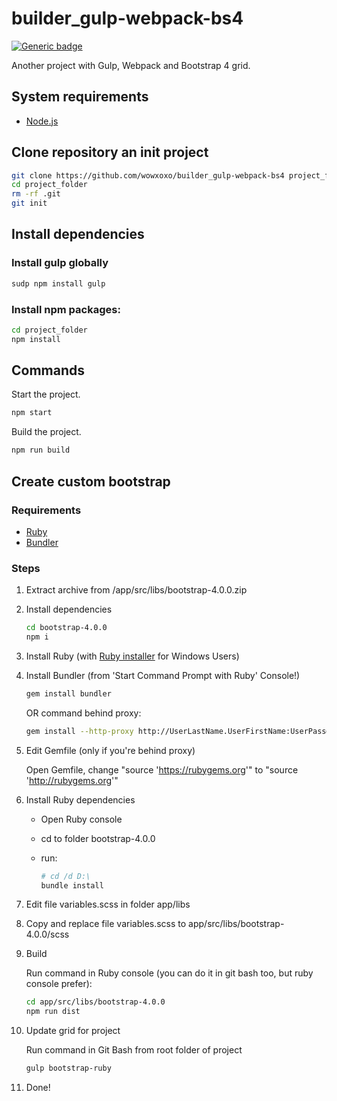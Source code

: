 # builder_gulp-webpack-bs4

[![Generic badge](https://img.shields.io/badge/version-2.0.0-<COLOR>.svg)](https://github.com/wowxoxo/builder_gulp-webpack-bs4)

Another project with Gulp, Webpack and Bootstrap 4 grid.

## System requirements

- [Node.js](https://nodejs.org)

## Clone repository an init project

```Bash
git clone https://github.com/wowxoxo/builder_gulp-webpack-bs4 project_folder
cd project_folder
rm -rf .git
git init
```

## Install dependencies

### Install gulp globally

```Bash
sudp npm install gulp
```

### Install npm packages:

```Bash
cd project_folder
npm install
```

## Commands

Start the project.

```Bash
npm start
```

Build the project.

```Bash
npm run build
```

## Create custom bootstrap

### Requirements

- [Ruby](https://www.ruby-lang.org/en/documentation/installation/)
- [Bundler](https://bundler.io/)

### Steps

1. Extract archive from /app/src/libs/bootstrap-4.0.0.zip

2. Install dependencies

   ```Bash
   cd bootstrap-4.0.0
   npm i
   ```

3. Install Ruby (with [Ruby installer](https://www.ruby-lang.org/en/documentation/installation/#rubyinstaller) for Windows Users)

4. Install Bundler (from 'Start Command Prompt with Ruby' Console!)

   ```Bash
   gem install bundler
   ```

   OR command behind proxy:

   ```Bash
   gem install --http-proxy http://UserLastName.UserFirstName:UserPass@10.0.4.245:3128 bundler
   ```

5. Edit Gemfile (only if you're behind proxy)

   Open Gemfile, change "source 'https://rubygems.org'" to "source 'http://rubygems.org'"

6. Install Ruby dependencies

   - Open Ruby console
   - cd to folder bootstrap-4.0.0
   - run:

     ```Bash
     # cd /d D:\
     bundle install
     ```

7. Edit file variables.scss in folder app/libs

8. Copy and replace file variables.scss to app/src/libs/bootstrap-4.0.0/scss

9. Build

   Run command in Ruby console (you can do it in git bash too, but ruby console prefer):

   ```Bash
   cd app/src/libs/bootstrap-4.0.0
   npm run dist
   ```

10. Update grid for project

    Run command in Git Bash from root folder of project

    ```Bash
    gulp bootstrap-ruby
    ```

11. Done!
